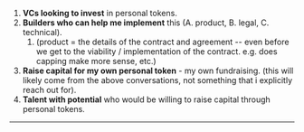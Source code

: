 1. **VCs looking to invest** in personal tokens.
2. **Builders who can help me implement** this (A. product, B. legal, C. technical).
	1. (product = the details of the contract and agreement -- even before we get to the viability / implementation of the contract. e.g. does capping make more sense, etc.)
3. **Raise capital for my own personal token** - my own fundraising. (this will likely come from the above conversations, not something that i explicitly reach out for).
4. **Talent with potential** who would be willing to raise capital through personal tokens.

---
